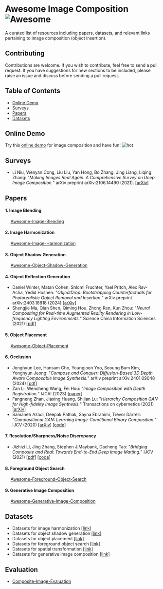 # Awesome Image Composition  ![Awesome](https://cdn.rawgit.com/sindresorhus/awesome/d7305f38d29fed78fa85652e3a63e154dd8e8829/media/badge.svg)

A curated list of resources including papers, datasets, and relevant links pertaining to image composition (object insertion).

## Contributing

Contributions are welcome.  If you wish to contribute, feel free to send a pull request. If you have suggestions for new sections to be included, please raise an issue and discuss before sending a pull request.

## Table of Contents
+ [Online Demo](#Online-demo)
+ [Surveys](#Surveys)
+ [Papers](#Papers)
+ [Datasets](#Datasets)

## Online Demo

Try this [online demo](https://bcmi.sjtu.edu.cn/home/niuli/demo_image_composition/) for image composition and have fun! ![hot](https://bcmi.sjtu.edu.cn/~niuli/images/fire.png)

## Surveys
+ Li Niu, Wenyan Cong, Liu Liu, Yan Hong, Bo Zhang, Jing Liang, Liqing Zhang: "*Making Images Real Again: A Comprehensive Survey on Deep Image Composition.*" arXiv preprint arXiv:2106.14490 (2021). [[arXiv]](https://arxiv.org/pdf/2106.14490.pdf)

## Papers

#### 1. Image Blending
  &emsp;  [Awesome-Image-Blending](https://github.com/bcmi/Awesome-Image-Blending)

#### 2. Image Harmonization
  &emsp;  [Awesome-Image-Harmonization](https://github.com/bcmi/Awesome-Image-Harmonization)
 
#### 3. Object Shadow Generation

  &emsp;  [Awesome-Object-Shadow-Generation](https://github.com/bcmi/Awesome-Object-Shadow-Generation)
  
#### 4. Object Reflection Generation
+  Daniel Winter, Matan Cohen, Shlomi Fruchter, Yael Pritch, Alex Rav-Acha, Yedid Hoshen: "*ObjectDrop: Bootstrapping Counterfactuals for Photorealistic Object Removal and Insertion.*" arXiv preprint arXiv:2403.18818 (2024) [[arXiv]](https://arxiv.org/pdf/2403.18818.pdf)
+ Shengjie Ma, Qian Shen, Qiming Hou, Zhong Ren, Kun Zhou: "*Neural Compositing for Real-time Augmented Reality Rendering in Low-frequency Lighting Environments.*" Science China Information Sciences (2021) [[pdf]](http://kunzhou.net/2021/NeuralComposite.pdf)

#### 5. Object Placement 

  &emsp;  [Awesome-Object-Placement](https://github.com/bcmi/Awesome-Object-Placement)

#### 6. Occlusion
+ Jonghyun Lee, Hansam Cho, Youngjoon Yoo, Seoung Bum Kim, Yonghyun Jeong: "*Compose and Conquer: Diffusion-Based 3D Depth Aware Composable Image Synthesis.*" arXiv preprint arXiv:2401.09048 (2024) [[pdf]](https://arxiv.org/html/2401.09048v1)
+ Zan Li, Wencheng Wang, Fei Hou: "*Image Composition with Depth Registration.*" IJCAI (2023) [[paper]](https://www.ijcai.org/proceedings/2023/0126.pdf)
+ Fangneng Zhan, Jiaxing Huang, Shijian Lu: "*Hierarchy Composition GAN for High-fidelity Image Synthesis.*" Transactions on cybernetics (2021) [[arXiv]](https://arxiv.org/pdf/1905.04693.pdf)
+ Samaneh Azadi, Deepak Pathak, Sayna Ebrahimi, Trevor Darrell: "*Compositional GAN: Learning Image-Conditional Binary Composition.*" IJCV (2020) [[arXiv]](https://arxiv.org/pdf/1807.07560.pdf) [[code]](https://github.com/azadis/CompositionalGAN)

#### 7. Resolution/Sharpness/Noise Discrepancy

+ Jizhizi Li, Jing Zhang, Stephen J.Maybank, Dacheng Tao: "*Bridging Composite and Real: Towards End-to-End Deep Image Matting.*" IJCV (2021) [[pdf]](https://link.springer.com/content/pdf/10.1007/s11263-021-01541-0.pdf) [[code]](https://github.com/JizhiziLi/GFM)

#### 8. Foreground Object Search

  &emsp;  [Awesome-Foreground-Object-Search](https://github.com/bcmi/Awesome-Foreground-Object-Search)

#### 9. Generative Image Composition

  &emsp;  [Awesome-Generative-Image-Composition](https://github.com/bcmi/Awesome-Generative-Image-Composition) 

## Datasets
+ Datasets for image harmonization [[link]](https://github.com/bcmi/Awesome-Image-Harmonization#Datasets)
+ Datasets for object shadow generation [[link]](https://github.com/bcmi/Awesome-Object-Shadow-Generation#Datasets)
+ Datasets for object placement [[link]](https://github.com/bcmi/Awesome-Object-Placement#Datasets)
+ Datasets for foreground object search [[link]](https://github.com/bcmi/Awesome-Foreground-Object-Search/tree/main#Datasets)
+ Datasets for spatial transformation [[link]](https://github.com/bcmi/Accessory-Try-On-Dataset-STRAT)
+ Datasets for generative image composition [[link]](https://github.com/bcmi/Awesome-Generative-Image-Composition?tab=readme-ov-file#Test-set)

## Evaluation

+ [Composite-Image-Evaluation](https://github.com/bcmi/Composite-Image-Evaluation)

